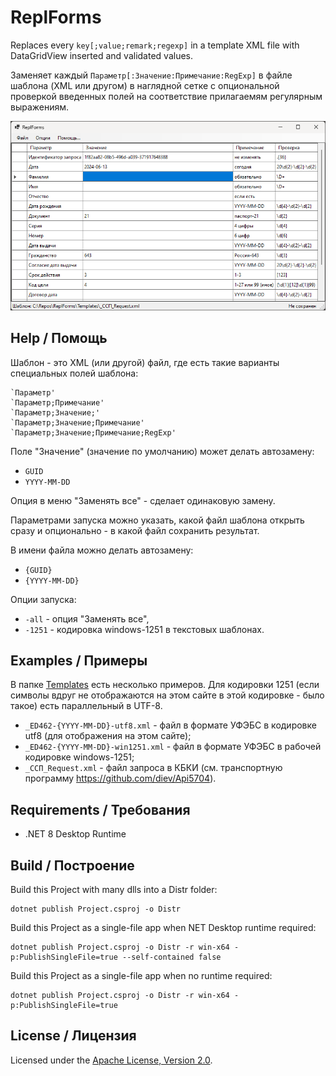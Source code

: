 # ReplForms
Replaces every `key[;value;remark;regexp]` in a template XML file with
DataGridView inserted and validated values.

Заменяет каждый `Параметр[:Значение:Примечание:RegExp]` в файле шаблона
(XML или другом) в наглядной сетке с опциональной проверкой введенных
полей на соответствие прилагаемям регулярным выражениям.

![Рабочее окно приложения](docs/assets/images/ReplForms.png)

## Help / Помощь

Шаблон - это XML (или другой) файл,
где есть такие варианты специальных полей шаблона:

    `Параметр'
    `Параметр;Примечание'
    `Параметр;Значение;'
    `Параметр;Значение;Примечание'
    `Параметр;Значение;Примечание;RegExp'

Поле "Значение" (значение по умолчанию) может делать автозамену:
- `GUID`
- `YYYY-MM-DD`

Опция в меню "Заменять все" - сделает одинаковую замену.

Параметрами запуска можно указать, какой файл шаблона открыть сразу
и опционально - в какой файл сохранить результат.

В имени файла можно делать автозамену:

- `{GUID}`
- `{YYYY-MM-DD}`

Опции запуска:

- `-all` - опция "Заменять все",
- `-1251` - кодировка windows-1251 в текстовых шаблонах.

## Examples / Примеры

В папке [Templates](Templates) есть несколько примеров.
Для кодировки 1251 (если символы вдруг не отображаются на этом сайте
в этой кодировке - было такое) есть параллельный в UTF-8.

- `_ED462-{YYYY-MM-DD}-utf8.xml` - файл в формате УФЭБС в кодировке
utf8 (для отображения на этом сайте);
- `_ED462-{YYYY-MM-DD}-win1251.xml` - файл в формате УФЭБС в рабочей
кодировке windows-1251;
- `_ССП_Request.xml` - файл запроса в КБКИ (см. транспортную программу
<https://github.com/diev/Api5704>).

## Requirements / Требования

- .NET 8 Desktop Runtime

## Build / Построение

Build this Project with many dlls into a Distr folder:

    dotnet publish Project.csproj -o Distr

Build this Project as a single-file app when NET Desktop runtime required:

    dotnet publish Project.csproj -o Distr -r win-x64 -p:PublishSingleFile=true --self-contained false

Build this Project as a single-file app when no runtime required:

    dotnet publish Project.csproj -o Distr -r win-x64 -p:PublishSingleFile=true

## License / Лицензия

Licensed under the [Apache License, Version 2.0].

[Apache License, Version 2.0]: LICENSE
